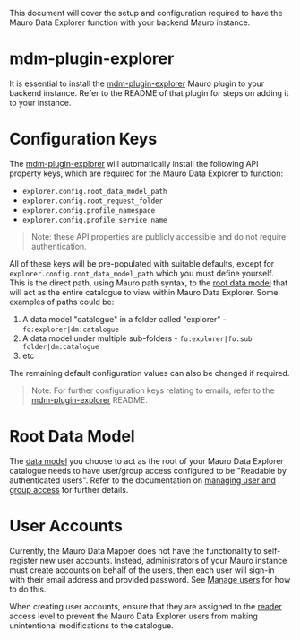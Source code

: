 This document will cover the setup and configuration required to have the Mauro Data Explorer function with your backend Mauro instance.

# mdm-plugin-explorer

It is essential to install the [mdm-plugin-explorer](https://github.com/MauroDataMapper-Plugins/mdm-plugin-explorer) Mauro plugin to your backend instance. Refer to the README of that plugin for steps on adding it to your instance.

# Configuration Keys

The [mdm-plugin-explorer](https://github.com/MauroDataMapper-Plugins/mdm-plugin-explorer) will automatically install the following API property keys, which are required for the Mauro Data Explorer to function:

- `explorer.config.root_data_model_path`
- `explorer.config.root_request_folder`
- `explorer.config.profile_namespace`
- `explorer.config.profile_service_name`

> Note: these API properties are publicly accessible and do not require authentication.

All of these keys will be pre-populated with suitable defaults, except for `explorer.config.root_data_model_path` which you must define yourself. This is the direct path, using Mauro path syntax, to the [root data model](./CONCEPTS.md#root-data-model) that will act as the entire catalogue to view within Mauro Data Explorer. Some examples of paths could be:

1. A data model "catalogue" in a folder called "explorer" - `fo:explorer|dm:catalogue`
2. A data model under multiple sub-folders - `fo:explorer|fo:sub folder|dm:catalogue`
3. etc

The remaining default configuration values can also be changed if required.

> Note: For further configuration keys relating to emails, refer to the [mdm-plugin-explorer](https://github.com/MauroDataMapper-Plugins/mdm-plugin-explorer) README.

# Root Data Model

The [data model](./CONCEPTS.md#root-data-model) you choose to act as the root of your Mauro Data Explorer catalogue needs to have user/group access configured to be "Readable by authenticated users". Refer to the documentation on [managing user and group access](https://maurodatamapper.github.io/user-guides/permissions/permissions/#5-manage-user-and-group-access) for further details.

# User Accounts

Currently, the Mauro Data Mapper does not have the functionality to self-register new user accounts. Instead, administrators of your Mauro instance must create accounts on behalf of the users, then each user will sign-in with their email address and provided password. See [Manage users](https://maurodatamapper.github.io/user-guides/admin-functionality/admin-functionality/#4-manage-users) for how to do this.

When creating user accounts, ensure that they are assigned to the [reader](https://maurodatamapper.github.io/user-guides/permissions/permissions/#reader) access level to prevent the Mauro Data Explorer users from making unintentional modifications to the catalogue.
